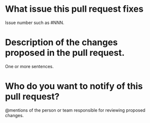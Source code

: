 # What issue this pull request fixes
Issue number such as #NNN.

# Description of the changes proposed in the pull request.
One or more sentences.

# Who do you want to notify of this pull request?
@mentions of the person or team responsible for reviewing proposed changes.
